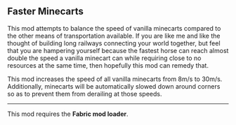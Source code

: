 ## Faster Minecarts

This mod attempts to balance the speed of vanilla minecarts compared to the other means of transportation available.
If you are like me and like the thought of building long railways connecting your world together, but feel that you are hampering yourself because the fastest horse can reach almost double the speed a vanilla minecart can while requiring close to no resources at the same time, then hopefully this mod can remedy that.

This mod increases the speed of all vanilla minecarts from 8m/s to 30m/s. Additionally, minecarts will be automatically slowed down around corners so as to prevent them from derailing at those speeds.

---

This mod requires the **Fabric mod loader**.


